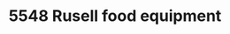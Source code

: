 ---
title: "5548 Rusell food equipment"
url: /halifax/5548-rusell-food-equipment/
shop: Eisenwaren
---